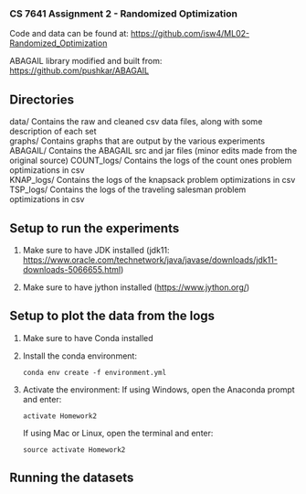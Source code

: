 ### CS 7641 Assignment 2 - Randomized Optimization

Code and data can be found at: https://github.com/isw4/ML02-Randomized_Optimization

ABAGAIL library modified and built from: https://github.com/pushkar/ABAGAIL

## Directories
data/       Contains the raw and cleaned csv data files, along with some description of each set  
graphs/     Contains graphs that are output by the various experiments  
ABAGAIL/    Contains the ABAGAIL src and jar files (minor edits made from the original source)
COUNT_logs/ Contains the logs of the count ones problem optimizations in csv  
KNAP_logs/  Contains the logs of the knapsack problem optimizations in csv  
TSP_logs/   Contains the logs of the traveling salesman problem optimizations in csv  


## Setup to run the experiments

1)  Make sure to have JDK installed (jdk11: https://www.oracle.com/technetwork/java/javase/downloads/jdk11-downloads-5066655.html)

2)  Make sure to have jython installed (https://www.jython.org/)


## Setup to plot the data from the logs

1)  Make sure to have Conda installed

2)  Install the conda environment:
    ~~~
    conda env create -f environment.yml
    ~~~

3)  Activate the environment:
    If using Windows, open the Anaconda prompt and enter:
    ~~~
    activate Homework2
    ~~~

    If using Mac or Linux, open the terminal and enter:
    ~~~
    source activate Homework2
    ~~~


## Running the datasets
